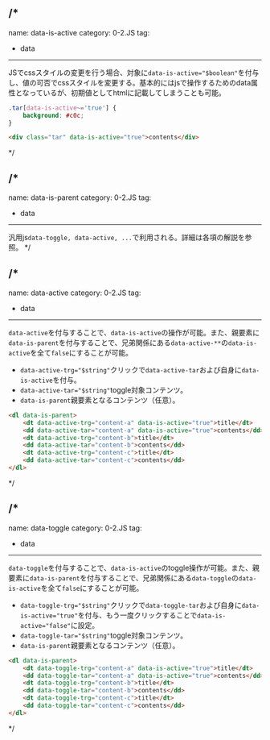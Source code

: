 /*
---
name: data-is-active
category: 0-2.JS
tag:
- data
---

JSでcssスタイルの変更を行う場合、対象に`data-is-active="$boolean"`を付与し、値の可否でcssスタイルを変更する。基本的にはjsで操作するためのdata属性となっているが、初期値としてhtmlに記載してしまうことも可能。

```scss
.tar[data-is-active~='true'] {
	background: #c0c;
}
```

```html
<div class="tar" data-is-active="true">contents</div>
```
*/

/*
---
name: data-is-parent
category: 0-2.JS
tag:
- data
---
汎用js`data-toggle, data-active, ...`で利用される。詳細は各項の解説を参照。
*/

/*
---
name: data-active
category: 0-2.JS
tag:
- data
---
`data-active`を付与することで、`data-is-active`の操作が可能。また、親要素に`data-is-parent`を付与することで、兄弟関係にある`data-active-**`の`data-is-active`を全て`false`にすることが可能。

- `data-active-trg="$string"`クリックで`data-active-tar`および自身に`data-is-active`を付与。
- `data-active-tar="$string"`toggle対象コンテンツ。
- `data-is-parent`親要素となるコンテンツ（任意）。

```html
<dl data-is-parent>
	<dt data-active-trg="content-a" data-is-active="true">title</dt>
	<dd data-active-tar="content-a" data-is-active="true">contents</dd>
	<dt data-active-trg="content-b">title</dt>
	<dd data-active-tar="content-b">contents</dd>
	<dt data-active-trg="content-c">title</dt>
	<dd data-active-tar="content-c">contents</dd>
</dl>
```
*/

/*
---
name: data-toggle
category: 0-2.JS
tag:
- data
---
`data-toggle`を付与することで、`data-is-active`のtoggle操作が可能。また、親要素に`data-is-parent`を付与することで、兄弟関係にある`data-toggle`の`data-is-active`を全て`false`にすることが可能。

- `data-toggle-trg="$string"`クリックで`data-toggle-tar`および自身に`data-is-active="true"`を付与、もう一度クリックすることで`data-is-active="false"`に設定。
- `data-toggle-tar="$string"`toggle対象コンテンツ。
- `data-is-parent`親要素となるコンテンツ（任意）。

```html
<dl data-is-parent>
	<dt data-toggle-trg="content-a" data-is-active="true">title</dt>
	<dd data-toggle-tar="content-a" data-is-active="true">contents</dd>
	<dt data-toggle-trg="content-b">title</dt>
	<dd data-toggle-tar="content-b">contents</dd>
	<dt data-toggle-trg="content-c">title</dt>
	<dd data-toggle-tar="content-c">contents</dd>
</dl>
```
*/
